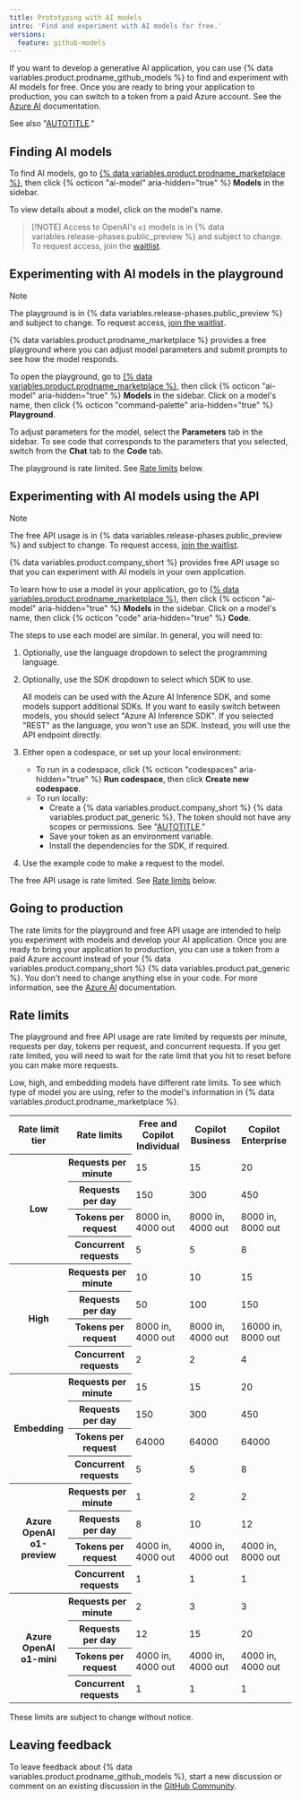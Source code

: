 ```yaml
---
title: Prototyping with AI models
intro: 'Find and experiment with AI models for free.'
versions:
  feature: github-models
---
```


If you want to develop a generative AI application, you can use {% data variables.product.prodname_github_models %} to find and experiment with AI models for free. Once you are ready to bring your application to production, you can switch to a token from a paid Azure account. See the [Azure AI](https://ai.azure.com/github/model/docs) documentation.

See also "[AUTOTITLE](/github-models/responsible-use-of-github-models)."

## Finding AI models

To find AI models, go to [{% data variables.product.prodname_marketplace %}](https://github.com/marketplace/models), then click {% octicon "ai-model" aria-hidden="true" %} **Models** in the sidebar.

To view details about a model, click on the model's name.

> [!NOTE] Access to OpenAI's `o1` models is in {% data variables.release-phases.public_preview %} and subject to change. To request access, join the [waitlist](https://github.com/o1-waitlist-signup).

## Experimenting with AI models in the playground

>[!NOTE]
>
> The playground is in {% data variables.release-phases.public_preview %} and subject to change. To request access, [join the waitlist](https://github.com/marketplace/models/waitlist).

{% data variables.product.prodname_marketplace %} provides a free playground where you can adjust model parameters and submit prompts to see how the model responds.

To open the playground, go to [{% data variables.product.prodname_marketplace %}](https://github.com/marketplace/models), then click {% octicon "ai-model" aria-hidden="true" %} **Models** in the sidebar. Click on a model's name, then click {% octicon "command-palette" aria-hidden="true" %} **Playground**.

To adjust parameters for the model, select the **Parameters** tab in the sidebar. To see code that corresponds to the parameters that you selected, switch from the **Chat** tab to the **Code** tab.

The playground is rate limited. See [Rate limits](#rate-limits) below.

## Experimenting with AI models using the API

>[!NOTE]
>
> The free API usage is in {% data variables.release-phases.public_preview %} and subject to change. To request access, [join the waitlist](https://github.com/marketplace/models/waitlist).

{% data variables.product.company_short %} provides free API usage so that you can experiment with AI models in your own application.

To learn how to use a model in your application, go to [{% data variables.product.prodname_marketplace %}](https://github.com/marketplace/models), then click {% octicon "ai-model" aria-hidden="true" %} **Models** in the sidebar. Click on a model's name, then click {% octicon "code" aria-hidden="true" %} **Code**.

The steps to use each model are similar. In general, you will need to:

1. Optionally, use the language dropdown to select the programming language.
1. Optionally, use the SDK dropdown to select which SDK to use.

   All models can be used with the Azure AI Inference SDK, and some models support additional SDKs. If you want to easily switch between models, you should select "Azure AI Inference SDK". If you selected "REST" as the language, you won't use an SDK. Instead, you will use the API endpoint directly.
1. Either open a codespace, or set up your local environment:
   * To run in a codespace, click {% octicon "codespaces" aria-hidden="true" %} **Run codespace**, then click **Create new codespace**.
   * To run locally:
      * Create a {% data variables.product.company_short %} {% data variables.product.pat_generic %}. The token should not have any scopes or permissions. See "[AUTOTITLE](/authentication/keeping-your-account-and-data-secure/managing-your-personal-access-tokens)."
      * Save your token as an environment variable.
      * Install the dependencies for the SDK, if required.
1. Use the example code to make a request to the model.

The free API usage is rate limited. See [Rate limits](#rate-limits) below.

## Going to production

The rate limits for the playground and free API usage are intended to help you experiment with models and develop your AI application. Once you are ready to bring your application to production, you can use a token from a paid Azure account instead of your {% data variables.product.company_short %} {% data variables.product.pat_generic %}. You don't need to change anything else in your code. For more information, see the [Azure AI](https://ai.azure.com/github/model/docs) documentation.

## Rate limits

The playground and free API usage are rate limited by requests per minute, requests per day, tokens per request, and concurrent requests. If you get rate limited, you will need to wait for the rate limit that you hit to reset before you can make more requests.

Low, high, and embedding models have different rate limits. To see which type of model you are using, refer to the model's information in {% data variables.product.prodname_marketplace %}.

<table>
  <tr>
    <th scope="col" style="width:15%"><b>Rate limit tier</b></th>
    <th scope="col" style="width:25%"><b>Rate limits</b></th>
    <th scope="col" style="width:20%"><b>Free and Copilot Individual</b></th>
    <th scope="col" style="width:20%"><b>Copilot Business</b></th>
    <th scope="col" style="width:20%"><b>Copilot Enterprise</b></th>
  </tr>
  <tr>
    <th rowspan="4" scope="rowgroup"><b>Low</b></th>
    <th style="padding-left: 0"><b>Requests per minute</b></th>
    <td>15</td>
    <td>15</td>
    <td>20</td>
  </tr>
  <tr>
    <th><b>Requests per day</b></th>
    <td>150</td>
    <td>300</td>
    <td>450</td>
  </tr>
  <tr>
    <th><b>Tokens per request</b></th>
    <td>8000 in, 4000 out</td>
    <td>8000 in, 4000 out</td>
    <td>8000 in, 8000 out</td>
  </tr>
  <tr>
    <th><b>Concurrent requests</b></th>
    <td>5</td>
    <td>5</td>
    <td>8</td>
  </tr>
  <tr>
    <th rowspan="4" scope="rowgroup"><b>High</b></th>
    <th style="padding-left: 0"><b>Requests per minute</b></th>
    <td>10</td>
    <td>10</td>
    <td>15</td>
  </tr>
  <tr>
    <th><b>Requests per day</b></th>
    <td>50</td>
    <td>100</td>
    <td>150</td>
  </tr>
  <tr>
    <th><b>Tokens per request</b></th>
    <td>8000 in, 4000 out</td>
    <td>8000 in, 4000 out</td>
    <td>16000 in, 8000 out</td>
  </tr>
  <tr>
    <th><b>Concurrent requests</b></th>
    <td>2</td>
    <td>2</td>
    <td>4</td>
  </tr>
  <tr>
    <th rowspan="4" scope="rowgroup"><b>Embedding</b></th>
    <th style="padding-left: 0"><b>Requests per minute</b></th>
    <td>15</td>
    <td>15</td>
    <td>20</td>
  </tr>
  <tr>
    <th><b>Requests per day</b></th>
    <td>150</td>
    <td>300</td>
    <td>450</td>
  </tr>
  <tr>
    <th><b>Tokens per request</b></th>
    <td>64000</td>
    <td>64000</td>
    <td>64000</td>
  </tr>
  <tr>
    <th><b>Concurrent requests</b></th>
    <td>5</td>
    <td>5</td>
    <td>8</td>
  </tr>
  <tr>
    <th rowspan="4" scope="rowgroup"><b>Azure OpenAI o1-preview</b></th>
    <th style="padding-left: 0"><b>Requests per minute</b></th>
    <td>1</td>
    <td>2</td>
    <td>2</td>
  </tr>
  <tr>
    <th><b>Requests per day</b></th>
    <td>8</td>
    <td>10</td>
    <td>12</td>
  </tr>
  <tr>
    <th><b>Tokens per request</b></th>
    <td>4000 in, 4000 out</td>
    <td>4000 in, 4000 out</td>
    <td>4000 in, 8000 out</td>
  </tr>
  <tr>
    <th><b>Concurrent requests</b></th>
    <td>1</td>
    <td>1</td>
    <td>1</td>
  </tr>
  <tr>
    <th rowspan="4" scope="rowgroup"  style="box-shadow: none"><b>Azure OpenAI o1-mini</b></th>
    <th style="padding-left: 0"><b>Requests per minute</b></th>
    <td>2</td>
    <td>3</td>
    <td>3</td>
  </tr>
  <tr>
    <th><b>Requests per day</b></th>
    <td>12</td>
    <td>15</td>
    <td>20</td>
  </tr>
  <tr>
    <th><b>Tokens per request</b></th>
    <td>4000 in, 4000 out</td>
    <td>4000 in, 4000 out</td>
    <td>4000 in, 4000 out</td>
  </tr>
  <tr>
    <th><b>Concurrent requests</b></th>
    <td>1</td>
    <td>1</td>
    <td>1</td>
  </tr>
</table>

These limits are subject to change without notice.

## Leaving feedback

To leave feedback about {% data variables.product.prodname_github_models %}, start a new discussion or comment on an existing discussion in the [GitHub Community](https://github.com/orgs/community/discussions/categories/models).
